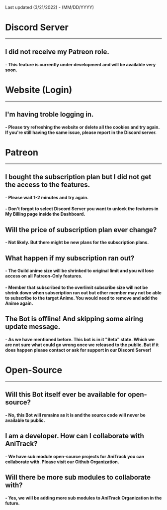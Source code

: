 <info>
Last updated (3/21/2022) - (MM/DD/YYYY)
</info>

# Discord Server 
---
## I did not receive my Patreon role.
#### - This feature is currently under development and will be available very soon.

# Website (Login)
---
## I'm having troble logging in.
#### - Please try refreshing the website or delete all the cookies and try again. If you're still having the same issue, please report in the Discord server.

# Patreon
---
## I bought the subscription plan but I did not get the access to the features.
#### - Please wait 1-2 minutes and try again.
#### - Don't forgot to select Discord Server you want to unlock the features in My Billing page inside the Dashboard.
## Will the price of subscription plan ever change?
#### - Not likely. But there might be new plans for the subscription plans.
## What happen if my subscription ran out?
#### - The Guild anime size will be shrinked to original limit and you wil lose access on all Patreon-Only features.
#### - Member that subscribed to the overlimit subscribe size will not be shrink down when subscription ran out but other member may not be able to subscribe to the target Anime. You would need to remove and add the Anime again.
## The Bot is offline! And skipping some airing update message.
#### - As we have mentioned before. This bot is in it "Beta" state. Which we are not sure what could go wrong once we released to the public. But if it does happen please contact or ask for support in our Discord Server!

# Open-Source
---
## Will this Bot itself ever be available for open-source?
#### - No, this Bot will remains as it is and the source code will never be available to public.
## I am a developer. How can I collaborate with AniTrack?
#### - We have sub module open-source projects for AniTrack you can collaborate with. Please visit our Github Organization.
## Will there be more sub modules to collaborate with?
#### - Yes, we will be adding more sub modules to AniTrack Organization in the future.
